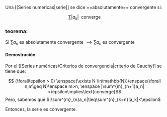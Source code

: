 Una [[Series numéricas|serie]] se dice ==absolutamente== convergente si: 

$$\sum|a_k|\enspace\text{converge}$$ 
### teorema: 

Si $\sum a_n$ es absolutamente convergente $\implies\sum a_n$ es convergente

#### Demostración 

Por el [[Series numéricas/Criterios de convergencia|criterio de Cauchy]] se tiene que: 

$$ (\forall\epsilon > 0) \enspace(\exists N \in\mathbb{N})\enspace(\forall n,m\geq N)\enspace m>n, \enspace |\sum^{m}_{n+1}a_n| <\epsilon\implies\text{converge}$$
Pero, sabemos que $|\sum^{m}_{n}a_n|\leq\sum^{n}_{k=n}|a_k|<\epsilon$ 

Entonces, la serie es convergente. 